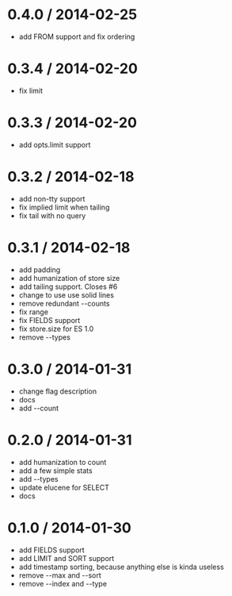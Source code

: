 
0.4.0 / 2014-02-25
==================

 * add FROM support and fix ordering

0.3.4 / 2014-02-20
==================

 * fix limit

0.3.3 / 2014-02-20
==================

 * add opts.limit support

0.3.2 / 2014-02-18
==================

 * add non-tty support
 * fix implied limit when tailing
 * fix tail with no query

0.3.1 / 2014-02-18
==================

 * add padding
 * add humanization of store size
 * add tailing support. Closes #6
 * change to use use solid lines
 * remove redundant --counts
 * fix range
 * fix FIELDS support
 * fix store.size for ES 1.0
 * remove --types

0.3.0 / 2014-01-31
==================

 * change flag description
 * docs
 * add --count

0.2.0 / 2014-01-31
==================

 * add humanization to count
 * add a few simple stats
 * add --types
 * update elucene for SELECT
 * docs

0.1.0 / 2014-01-30
==================

 * add FIELDS support
 * add LIMIT and SORT support
 * add timestamp sorting, because anything else is kinda useless
 * remove --max and --sort
 * remove --index and --type
